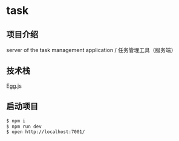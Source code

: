 # task

## 项目介绍

server of the task management application / 任务管理工具（服务端）

## 技术栈

Egg.js

## 启动项目

```bash
$ npm i
$ npm run dev
$ open http://localhost:7001/
```
